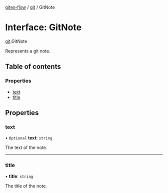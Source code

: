 [gitex-flow](../README.md) / [git](../modules/git.md) / GitNote

# Interface: GitNote

[git](../modules/git.md).GitNote

Represents a git note.

## Table of contents

### Properties

- [text](git.gitnote.md#text)
- [title](git.gitnote.md#title)

## Properties

### text

• `Optional` **text**: `string`

The text of the note.

___

### title

• **title**: `string`

The title of the note.
